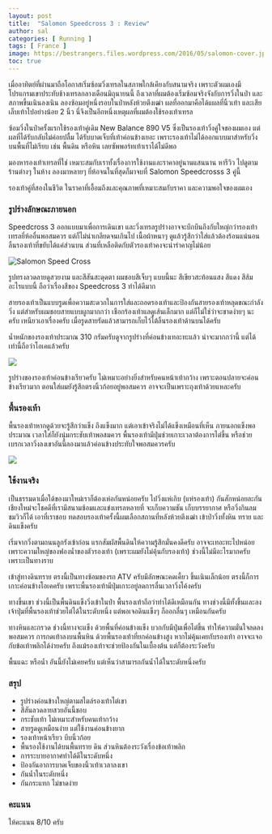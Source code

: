 ```yaml
---
layout: post
title:  "Salomon Speedcross 3 : Review"
author: sal
categories: [ Running ]
tags: [ France ]
image: https://bestrangers.files.wordpress.com/2016/05/salomon-cover.jpg
toc: true
---
```


เมื่ออาทิตย์ที่ผ่านมาถือโอกาสเริ่มซ้อมวิ่งเทรลในสภาพใกล้เคียงกับสนามจริง เพราะตัวผมเองมีโปรแกรมเขาประทับช้างเทรลกลางเดือนมิถุนายนนี้ ถึงเวลาที่ผมต้องเริ่มซ้อมจริงจังกับการวิ่งในป่า และสภาพขึ้นเนินลงเนิน ลองซ้อมอยู่หนึ่งรอบในป่าหลังห้วยตึงเฒ่า ผลที่ออกมาคือได้แผลที่นิ้วเท้า และเสียเล็บเท้าไปอย่างน้อย 2 นิ้ว นี่จึงเป็นอีกหนึ่งเหตุผลที่ผมต้องใช้รองเท้าเทรล


ซ้อมวิ่งในป่าครั้งแรกใช้รองเท้าคู่เดิม New Balance 890 V5 ซึ่งเป็นรองเท้าวิ่งคู่ใจของผมเอง แต่ผลที่ได้รับกลับไม่ค่อยปลื้ม ได้รับบาดเจ็บที่เท้าค่อนข้างเยอะ เพราะรองเท้าไม่ได้ออกแบบมาสำหรับวิ่งบนพื้นที่ไม่เรียบ เช่น พื้นดิน หรือหิน เลยซัพพอร์ทเท้าเราได้ไม่ดีพอ

มองหารองเท้าเทรลที่ใช่ เหมาะสมกับเราทั้งเรื่องการใช้งานและราคาอยู่นานแสนนาน หารีวิว ไปดูตามร้านต่างๆ ในห้าง ลองมาหลายๆ ยี่ห้อจนในที่สุดก็มาจบที่ Salomon Speedcrosss 3 คู่นี้

รองเท้าคู่ที่สองในชีวิต ในราคาที่เอื้อมถึงและคุณภาพที่เหมาะสมกับราคา และความพอใจของผมเอง

### รูปร่างลักษณะภายนอก
Speedcross 3 ออกแบบมาเพื่อการเดินเขา และวิ่งเทรลรูปร่างอาจจะบึกบึนถึงกับใหญ่กว่ารองเท้าเทรลยี่ห้ออื่นพอสมควร แต่ก็ไม่น่าเกลียดจนเกินไป เนื้อผ้าหนาๆ ดูแล้วรู้สึกว่าใส่แล้วต้องร้อนแน่นอน ลิ้นรองเท้าที่ขยับได้แค่ส่วนบน ส่วนที่เหลือติดกับตัวรองเท้าคงจะน่ารำคาญไม่น้อย

<img src="https://bestrangers.files.wordpress.com/2016/05/02752-03.png" alt="Salomon Speed Cross">

รูปทรงลวดลายดูสวยงาม และสีสันสะดุดตา ผมชอบสีเจ็บๆ แบบนี้นะ สีเขียวสะท้อนแสง สีแดง สีส้มอะไรแบบนี้ ถือว่าเรื่องสีของ Speedcross 3 ทำได้ดีมาก

สายรองเท้าเป็นแบบรูดเพื่อความสะดวกในการใส่และถอดรองเท้าและป้องกันสายรองเท้าหลุดขณะกำลังวิ่ง แต่สำหรับผมชอบสายแบบผูกมากกว่า เชือกร้องเท้าแลดูเส้นเล็กมาก แต่ก็ไม่ใช่ว่าจะขาดง่ายๆ นะครับ เหนียวเอาเรื่องครับ เมื่อรูดสายรัดแล้วสามารถเก็บไว้ไต้ลิ้นรองเท้าด้านบนได้ครับ

น้ำหนักของรองเท้าประมาณ 310 กรัมครับดูจากรูปร่างที่ค่อนข้างเทอะทะแล้ว น่าจะมากกว่านี้ แต่ได้เท่านี้ถือว่าโอเคแล้วครับ

<img src="https://bestrangers.files.wordpress.com/2016/05/original.jpg">

รูปร่างของรองเท้าค่อนข้างเรียวครับ ไม่เหมาะอย่างยิ่งสำหรับคนหน้าเท้ากว้าง เพราะตอนปลายจะค่อนข้างเรียวมาก ตอนใส่ผมยังรู้สึกตรงนิ้วก้อยอยู่พอสมควร อาจจะเป็นเพราะถุงเท้าด้วยแหละครับ

### พื้นรองเท้า
พื้นรองเท้าหากดูด้วยจะรู้สึกว่าแข็ง ถึงแข็งมาก แต่เอาเข้าจริงไม่ได้แข็งเหมือนที่เห็น ภายนอกแข็งพอประมาณ เวลาใส่ก็ยังนุ่มกระชับเท้าพอสมควร พื้นรองเท้ามีปุ่มช่วยเกาะเวลาต้องการไต่ขึ้น หรือช่วยเบรกเวลาวิ่งลงเขาอันนี้ลองมาแล้วค่อนข้างประทับใจพอสมควรครับ

<img src="https://bestrangers.files.wordpress.com/2016/05/20150330032221.jpg">

### ใช้งานจริง
เป็นธรรมดาเมื่อใด้ของมาใหม่เราก็ต้องเห่อกันหน่อยครับ ไปวิ่งแห่เกิบ (แห่รองเท้า) กันสักหน่อยละกัน เชียงใหม่จะโชคดีที่เรามีสนามซ้อมและแข่งเทรลหลายที่ จะเก็บความชัน เก็บบรรยากาศ หรือวิ่งกินลมชมวิวก็ได้ เอาที่เราชอบ ทดสอบรองเท้าครั้งนี้ผมเลือกสถานที่หลังห้วยตึงเฒ่า เข้าป่าวิ่งทั้งหิน ทราย และดินแข็งครับ

เริ่มจากวิ่งตามถนนลูกรังเข้าก่อน แรกสัมผัสพื้นดินให้ความรู้สึกมั่นคงดีครับ อาจจะเทอะทะไปหน่อยเพราะความใหญ่ของฟองน้ำของตัวรองเท้า (เพราะผมยังไม่คุ้นกับรองเท้า) ช่วงนี้ไม่มีอะไรมากครับเพราะเป็นทางราบ

เข้าสู่ทางดินทราย ตรงนี้เป็นทางซ้อมของรถ ATV ครับมีลักษณะคดเคี้ยว ขึ้นเนินเล็กน้อย ตรงนี้ก็การเกาะค่อนข้างโอเคครับ เพราะพี้นรองเท้ามีปุ่มเกาะอยู่ลดการลื่นเวลาวิ่งโค้งครับ

ทางขึ้นเขา ช่วงนี้เป็นพื้นดินแข็งวิ่งเข้าในป่า พื้นรองเท้าถือว่าทำได้ดีเหมือนกัน ทางช่วงนี้มีทั้งขึ้นและลง เจ้าปุ่มที่พื้นรองเท้าช่วยไต่ได้ในระดับหนึ่ง แต่พอเจอดินแข็งๆ ก็ออกลื่นๆ เหมือนกันครับ

ทางหินและกรวด ช่วงนี้ทางจะแข็ง ด้วยพื้นที่ค่อนข้างแข็ง บวกกับมีปุ่มเพื่อไต่ขึ้น ทำให้ความมั่นใจลดลงพอสมควร การกดเท้าลงบนพื้นหิน ด้วยพื้นรองเท้าที่ยกค่อนข้างสูง หากไม่คุ้นเคยกับรองเท้า อาจจะเจอกับข้อเท้าพลิกได้ง่ายครับ ถึงแม้รองเท้าจะช่วยป้องกันในเบื้องต้น แต่ก็ต้องระวังครับ

พื้นแฉะ หรือน้ำ อันนี้ยังไม่เคยครับ แต่เห็นว่าสามารถกันน้ำได้ในระดับหนึ่งครับ

### สรุป
- รูปร่างค่อนข้างใหญ่ตามสไตล์รองเท้าไต่เขา
- สีสันลวดลายสวยอันนี้ชอบ
- กระชับเท้า ไม่เหมาะสำหรับคนเท้ากว้าง
- สายรูดดูเหมือนง่าย แต่ใช้งานค่อนข้างยาก
- รองเท้าหน้าเรียว บีบนิ้วก้อย
- พื้นรองใช้งานได้บนพื้นทราย ดิน ส่วนหินต้องระวังเรื่องข้อเท้าพลิก
- การระบายอากาศทำได้ดีในระดับหนึ่ง
- ป้องกันอาการบาดเจ็บของนิ้วเท้าเวลาลงเขา
- กันน้ำในระดับหนึ่ง
- กันกระแทก ไม่ขาดง่าย

### คะแนน

<span class="spoiler">ให้คะแนน 8/10 ครับ</span>